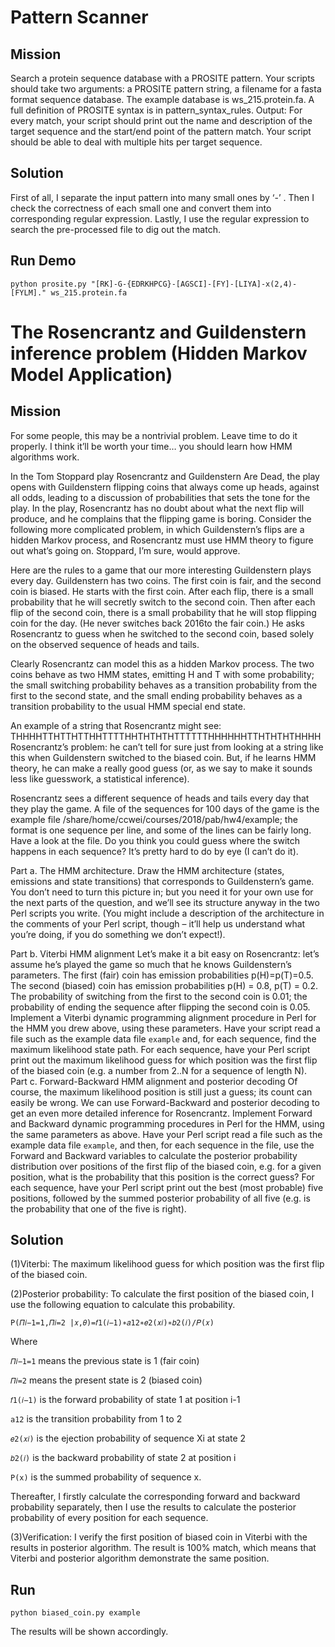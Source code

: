 Pattern Scanner
================
Mission
----------
Search a protein sequence database with a PROSITE pattern. Your scripts should take two arguments: a PROSITE pattern string, a filename for a fasta format sequence database. The example database is ws_215.protein.fa. A full definition of PROSITE syntax is in pattern_syntax_rules.
Output: For every match, your script should print out the name and description of the target sequence and the start/end point of the pattern match. Your script should be able to deal with multiple hits per target sequence.

Solution
----------
First of all, I separate the input pattern into many small ones by ‘-’ . Then I check the correctness of each small one and convert them into corresponding regular expression. Lastly, I use the regular expression to search the pre-processed file to dig out the match.

Run Demo
----------
```shell
python prosite.py "[RK]-G-{EDRKHPCG}-[AGSCI]-[FY]-[LIYA]-x(2,4)-[FYLM]." ws_215.protein.fa
```



The Rosencrantz and Guildenstern inference problem (Hidden Markov Model Application)
======================
Mission
-----------
For some people, this may be a nontrivial problem. Leave time to do it properly. I think it’ll be worth your time… you should learn how HMM algorithms work.

In the Tom Stoppard play Rosencrantz and Guildenstern Are Dead, the play opens with Guildenstern flipping coins that always come up heads, against all odds, leading to a discussion of probabilities that sets the tone for the play. In the play, Rosencrantz has no 
doubt about what the next flip will produce, and he complains that the flipping game is
boring. Consider the following more complicated problem, in which Guildenstern’s flips are a
hidden Markov process, and Rosencrantz must use HMM theory to figure out what’s going
on. Stoppard, I’m sure, would approve. 

Here are the rules to a game that our more interesting Guildenstern plays every day.
Guildenstern has two coins. The first coin is fair, and the second coin is biased. He starts with
the first coin. After each flip, there is a small probability that he will secretly switch to the
second coin. Then after each flip of the second coin, there is a small probability that he will
stop flipping coin for the day. (He never switches back 2016to the fair coin.) He asks
Rosencrantz to guess when he switched to the second coin, based solely on the observed
sequence of heads and tails. 

Clearly Rosencrantz can model this as a hidden Markov process. The two coins behave as two
HMM states, emitting H and T with some probability; the small switching probability behaves
as a transition probability from the first to the second state, and the small ending probability
behaves as a transition probability to the usual HMM special end state. 

An example of a string that Rosencrantz might see:
THHHHTTHTTHTTHHTTTTHHTHTHTHTTTTTTHHHHHHTTHTHTHTHHHH
Rosencrantz’s problem: he can’t tell for sure just from looking at a string like this when
Guildenstern switched to the biased coin. But, if he learns HMM theory, he can make a really
good guess (or, as we say to make it sounds less like guesswork, a statistical inference). 

Rosencrantz sees a different sequence of heads and tails every day that they play the game.
A file of the sequences for 100 days of the game is the example file
/share/home/ccwei/courses/2018/pab/hw4/example; the format is one sequence per line,
and some of the lines can be fairly long. Have a look at the file. Do you think you could guess
where the switch happens in each sequence? It’s pretty hard to do by eye (I can’t do it). 

Part a. The HMM architecture.
Draw the HMM architecture (states, emissions and state transitions) that corresponds to
Guildenstern’s game. You don’t need to turn this picture in; but you need it for your own use
for the next parts of the question, and we’ll see its structure anyway in the two Perl scripts
you write. (You might include a description of the architecture in the comments of your Perl
script, though – it’ll help us understand what you’re doing, if you do something we don’t
expect!). 

Part b. Viterbi HMM alignment
Let’s make it a bit easy on Rosencrantz: let’s assume he’s played the game so much that he
knows Guildenstern’s parameters. The first (fair) coin has emission probabilities
p(H)=p(T)=0.5. The second (biased) coin has emission probabilities p(H) = 0.8, p(T) = 0.2. The
probability of switching from the first to the second coin is 0.01; the probability of ending the
sequence after flipping the second coin is 0.05.
Implement a Viterbi dynamic programming alignment procedure in Perl for the HMM you
drew above, using these parameters. Have your script read a file such as the example data
file ```example``` and, for each sequence, find the
maximum likelihood state path. For each sequence, have your Perl script print out the 
maximum likelihood guess for which position was the first flip of the biased coin (e.g. a
number from 2..N for a sequence of length N).
Part c. Forward-Backward HMM alignment and posterior decoding
Of course, the maximum likelihood position is still just a guess; its count can easily be wrong.
We can use Forward-Backward and posterior decoding to get an even more detailed
inference for Rosencrantz.
Implement Forward and Backward dynamic programming procedures in Perl for the HMM,
using the same parameters as above. Have your Perl script read a file such as the example
data file ```example```, and then, for each sequence
in the file, use the Forward and Backward variables to calculate the posterior probability
distribution over positions of the first flip of the biased coin, e.g. for a given position, what is
the probability that this position is the correct guess? For each sequence, have your Perl
script print out the best (most probable) five positions, followed by the summed posterior
probability of all five (e.g. is the probability that one of the five is right).

Solution
-------------
(1)Viterbi: The maximum likelihood guess for which position was the first flip of the biased coin.

(2)Posterior probability:
To calculate the first position of the biased coin, I use the following equation to calculate this probability.

```P(𝛱𝑖−1=1,𝛱𝑖=2 |𝑥,𝜃)=𝑓1(𝑖−1)∗𝑎12∗𝑒2(𝑥𝑖)∗𝑏2(𝑖)/𝑃(𝑥)```

Where

```𝛱𝑖−1=1``` means the previous state is 1 (fair coin)

```𝛱𝑖=2``` means the present state is 2 (biased coin)

```𝑓1(𝑖−1)``` is the forward probability of state 1 at position i-1

```a12``` is the transition probability from 1 to 2

```𝑒2(𝑥𝑖)``` is the ejection probability of sequence Xi at state 2

```𝑏2(𝑖)``` is the backward probability of state 2 at position i

```P(x)``` is the summed probability of sequence x.

Thereafter, I firstly calculate the corresponding forward and backward probability separately, then I use the results to calculate the posterior probability of every position for each sequence.

(3)Verification:
I verify the first position of biased coin in Viterbi with the results in posterior algorithm.
The result is 100% match, which means that Viterbi and posterior algorithm demonstrate the same position.

Run
---------
```shell
python biased_coin.py example
```
The results will be shown accordingly.
